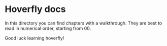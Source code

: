 # Hoverfly docs
In this directory you can find chapters with a walkthrough.
They are best to read in numerical order, starting from 00.

Good luck learning hoverfly!